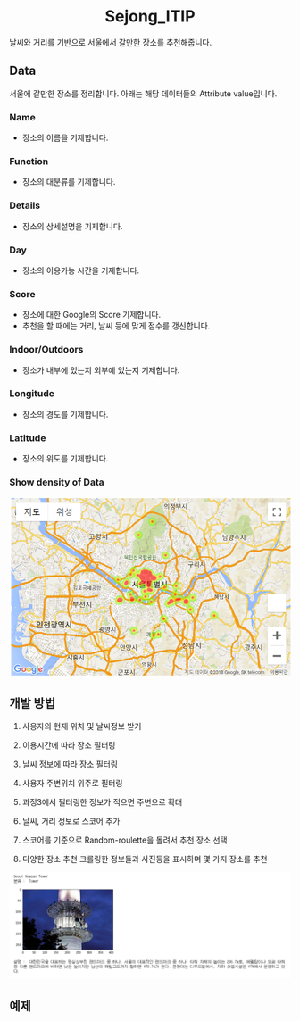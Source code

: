 <h1 align="center">Sejong_ITIP</h1>
날씨와 거리를 기반으로 서울에서 갈만한 장소를 추천해줍니다.

## Data
서울에 갈만한 장소를 정리합니다. 아래는 해당 데이터들의 Attribute value입니다.

### Name
- 장소의 이름을 기제합니다.

### Function
- 장소의 대분류를 기제합니다.

### Details
- 장소의 상세설명을 기제합니다.

### Day
- 장소의 이용가능 시간을 기제합니다.

### Score
- 장소에 대한 Google의 Score 기제합니다.
- 추천을 할 때에는 거리, 날씨 등에 맞게 점수를 갱신합니다.

### Indoor/Outdoors
- 장소가 내부에 있는지 외부에 있는지 기제합니다.

### Longitude
- 장소의 경도를 기제합니다.

### Latitude
- 장소의 위도를 기제합니다.

### Show density of Data  
![](map.PNG)


## 개발 방법
1. 사용자의 현재 위치 및 날씨정보 받기

2. 이용시간에 따라 장소 필터링

3. 날씨 정보에 따라 장소 필터링

4. 사용자 주변위치 위주로 필터링

5. 과정3에서 필터링한 정보가 적으면 주변으로 확대

6. 날씨, 거리 정보로 스코어 추가

7. 스코어를 기준으로 Random-roulette을 돌려서 추천 장소 선택

8. 다양한 장소 추천 크롤링한 정보들과 사진등을 표시하며 몇 가지 장소를 추천

![](result.PNG)

## 예제

